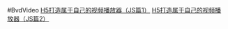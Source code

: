 #BvdVideo
[H5打造属于自己的视频播放器（JS篇1）](https://segmentfault.com/a/1190000006492676)
[H5打造属于自己的视频播放器（JS篇2）](https://segmentfault.com/a/1190000006604046)